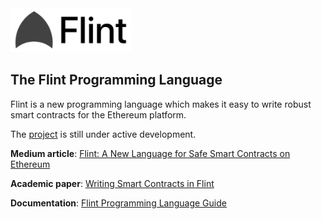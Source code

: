 <img src="flint_small.png" height="70" >

## The Flint Programming Language

Flint is a new programming language which makes it easy to write robust smart contracts for the Ethereum platform.

The [project](https://github.com/franklinsch/flint) is still under active development. 

**Medium article**: [Flint: A New Language for Safe Smart Contracts on Ethereum](https://medium.com/@fschrans/flint-a-new-language-for-safe-smart-contracts-on-ethereum-a5672137a5c7)

**Academic paper**: [Writing Smart Contracts in Flint](https://www.doc.ic.ac.uk/~fs2014/flint.pdf)

**Documentation**: [Flint Programming Language Guide](https://franklinsch.gitbooks.io/flint/content/)
